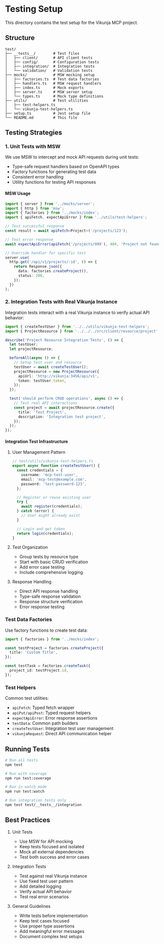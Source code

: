# Testing Setup

This directory contains the test setup for the Vikunja MCP project.

## Structure

```
test/
├── __tests__/        # Test files
│   ├── client/       # API client tests
│   ├── config/       # Configuration tests
│   ├── integration/  # Integration tests
│   └── validation/   # Validation tests
├── mocks/            # MSW mocking setup
│   ├── factories.ts  # Test data factories
│   ├── handlers.ts   # MSW request handlers
│   ├── index.ts      # Mock exports
│   ├── server.ts     # MSW server setup
│   └── types.ts      # Mock type definitions
├── utils/            # Test utilities
│   ├── test-helpers.ts
│   └── vikunja-test-helpers.ts
├── setup.ts          # Jest setup file
└── README.md         # This file
```

## Testing Strategies

### 1. Unit Tests with MSW

We use MSW to intercept and mock API requests during unit tests:

- Type-safe request handlers based on OpenAPI types
- Factory functions for generating test data
- Consistent error handling
- Utility functions for testing API responses

#### MSW Usage

```typescript
import { server } from '../mocks/server';
import { http } from 'msw';
import { factories } from '../mocks/index';
import { apiFetch, expectApiError } from '../utils/test-helpers';

// Test successful response
const result = await apiFetch<Project>('/projects/123');

// Test error response
await expectApiError(apiFetch('/projects/999'), 404, 'Project not found');

// Override handler for specific test
server.use(
  http.get('/api/v1/projects/:id', () => {
    return Response.json({
      data: factories.createProject(),
      status: 200,
    });
  })
);
```

### 2. Integration Tests with Real Vikunja Instance

Integration tests interact with a real Vikunja instance to verify actual API behavior:

```typescript
import { createTestUser } from '../../utils/vikunja-test-helpers';
import { ProjectResource } from '../../../src/client/resource/project';

describe('Project Resource Integration Tests', () => {
  let testUser;
  let projectResource;

  beforeAll(async () => {
    // Setup test user and resource
    testUser = await createTestUser();
    projectResource = new ProjectResource({
      apiUrl: 'http://vikunja:3456/api/v1',
      token: testUser.token,
    });
  });

  test('should perform CRUD operations', async () => {
    // Test real API interactions
    const project = await projectResource.create({
      title: 'Test Project',
      description: 'Integration test project',
    });
  });
});
```

#### Integration Test Infrastructure

1. User Management Pattern

   ```typescript
   // test/utils/vikunja-test-helpers.ts
   export async function createTestUser() {
     const credentials = {
       username: 'mcp-test-user',
       email: 'mcp-test@example.com',
       password: 'test-password-123',
     };

     // Register or reuse existing user
     try {
       await register(credentials);
     } catch (error) {
       // User might already exist
     }

     // Login and get token
     return login(credentials);
   }
   ```

2. Test Organization

   - Group tests by resource type
   - Start with basic CRUD verification
   - Add error case testing
   - Include comprehensive logging

3. Response Handling
   - Direct API response handling
   - Type-safe response validation
   - Response structure verification
   - Error response testing

### Test Data Factories

Use factory functions to create test data:

```typescript
import { factories } from '../mocks/index';

const testProject = factories.createProject({
  title: 'Custom Title',
});

const testTask = factories.createTask({
  project_id: testProject.id,
});
```

### Test Helpers

Common test utilities:

- `apiFetch`: Typed fetch wrapper
- `apiPut/apiPost`: Typed request helpers
- `expectApiError`: Error response assertions
- `testData`: Common path builders
- `createTestUser`: Integration test user management
- `vikunjaRequest`: Direct API communication helper

## Running Tests

```bash
# Run all tests
npm test

# Run with coverage
npm run test:coverage

# Run in watch mode
npm run test:watch

# Run integration tests only
npm test test/__tests__/integration
```

## Best Practices

1. Unit Tests

   - Use MSW for API mocking
   - Keep tests focused and isolated
   - Mock all external dependencies
   - Test both success and error cases

2. Integration Tests

   - Test against real Vikunja instance
   - Use fixed test user pattern
   - Add detailed logging
   - Verify actual API behavior
   - Test real error scenarios

3. General Guidelines
   - Write tests before implementation
   - Keep test cases focused
   - Use proper type assertions
   - Add meaningful error messages
   - Document complex test setups
